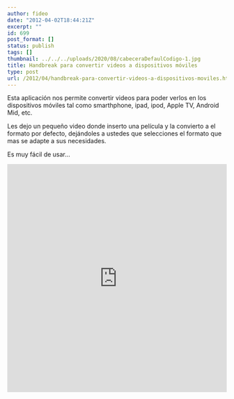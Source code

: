 ```yaml
---
author: fideo
date: "2012-04-02T18:44:21Z"
excerpt: ""
id: 699
post_format: []
status: publish
tags: []
thumbnail: ../../../uploads/2020/08/cabeceraDefaulCodigo-1.jpg
title: Handbreak para convertir videos a dispositivos móviles
type: post
url: /2012/04/handbreak-para-convertir-videos-a-dispositivos-moviles.html
---
```

Esta aplicación nos permite convertir videos para poder verlos en los dispositivos móviles tal como smarthphone, ipad, ipod, Apple TV, Android Mid, etc.

Les dejo un pequeño video donde inserto una película y la convierto a el formato por defecto, dejándoles a ustedes que selecciones el formato que mas se adapte a sus necesidades.

Es muy fácil de usar…

<iframe allow="accelerometer; autoplay; clipboard-write; encrypted-media; gyroscope; picture-in-picture; web-share" allowfullscreen="" frameborder="0" height="525" loading="lazy" referrerpolicy="strict-origin-when-cross-origin" src="https://www.youtube.com/embed/o8lcyTEaUjI?feature=oembed" title="HandBreak para convertir videos" width="100%"></iframe>
